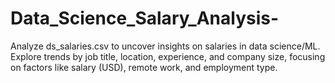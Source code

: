 # Data_Science_Salary_Analysis-
Analyze ds_salaries.csv to uncover insights on salaries in data science/ML. Explore trends by job title, location, experience, and company size, focusing on factors like salary (USD), remote work, and employment type.
